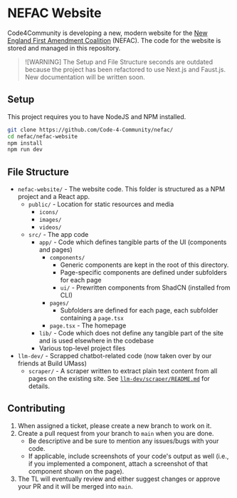 # NEFAC Website
Code4Community is developing a new, modern website for the [New England First Amendment Coalition](https://nefac.org) (NEFAC). The code for the website is stored and managed in this repository.

> ![WARNING]
> The Setup and File Structure seconds are outdated because the project has been refactored to use Next.js and Faust.js. New documentation will be written soon.

## Setup
This project requires you to have NodeJS and NPM installed.
```bash
git clone https://github.com/Code-4-Community/nefac/
cd nefac/nefac-website
npm install
npm run dev
```

## File Structure
- `nefac-website/` - The website code. This folder is structured as a NPM project and a React app.
  - `public/` - Location for static resources and media
    - `icons/`
    - `images/`
    - `videos/`
  - `src/` - The app code
    - `app/` - Code which defines tangible parts of the UI (components and pages)
      - `components/`
        - Generic components are kept in the root of this directory.
        - Page-specific components are defined under subfolders for each page
        - `ui/` - Prewritten components from ShadCN (installed from CLI)
      - `pages/`
        - Subfolders are defined for each page, each subfolder containing a `page.tsx`
      - `page.tsx` - The homepage
    - `lib/` - Code which does not define any tangible part of the site and is used elsewhere in the codebase
    - Various top-level project files
- `llm-dev/` - Scrapped chatbot-related code (now taken over by our friends at Build UMass)
  - `scraper/` - A scraper written to extract plain text content from all pages on the existing site. See [`llm-dev/scraper/README.md`](llm-dev/scraper/README.md) for details.
 
## Contributing
1. When assigned a ticket, please create a new branch to work on it.
2. Create a pull request from your branch to `main` when you are done.
    - Be descriptive and be sure to mention any issues/bugs with your code.
    - If applicable, include screenshots of your code's output as well (i.e., if you implemented a component, attach a screenshot of that component shown on the page).
3. The TL will eventually review and either suggest changes or approve your PR and it will be merged into `main`.
